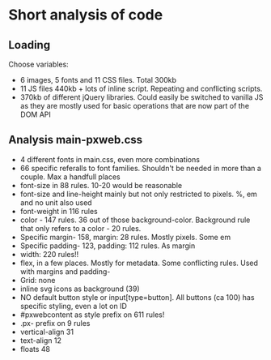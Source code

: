 # Short analysis of code

## Loading

Choose variables: 

- 6 images, 5 fonts and 11 CSS files. Total 300kb
- 11 JS files 440kb + lots of inline script. Repeating and conflicting scripts. 
- 370kb of different jQuery libraries. Could easily be switched to vanilla JS as they are mostly used for basic operations that are now part of the DOM API

## Analysis main-pxweb.css

- 4 different fonts in main.css, even more combinations
- 66 specific referalls to font families. Shouldn't be needed in more than a couple. Max a handfull places
- font-size in 88 rules. 10-20 would be reasonable
- font-size and line-height mainly but not only restricted to pixels. %, em and no unit also used
- font-weight in 116 rules
- color - 147 rules. 36 out of those background-color. Background rule that only refers to a color - 20 rules.
- Specific margin- 158, margin: 28 rules. Mostly pixels. Some em
- Specific padding- 123, padding: 112 rules. As margin
- width: 220 rules!!
- flex, in a few places. Mostly for metadata. Some conflicting rules. Used with margins and padding-
- Grid: none
- inline svg icons as background (39)
- NO default button style or input[type=button]. All buttons (ca 100) has specific styling, even a lot on ID
- #pxwebcontent as style prefix on 611 rules!
- .px- prefix on 9 rules
- vertical-align 31
- text-align 12
- floats 48
